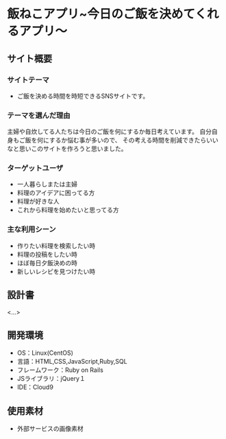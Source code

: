 # 飯ねこアプリ~今日のご飯を決めてくれるアプリ〜




## サイト概要


### サイトテーマ
- ご飯を決める時間を時短できるSNSサイトです。


### テーマを選んだ理由
主婦や自炊してる人たちは今日のご飯を何にするか毎日考えています。
自分自身もご飯を何にするか悩む事が多いので、
その考える時間を削減できたらいいなと思いこのサイトを作ろうと思いました。


### ターゲットユーザ
- 一人暮らしまたは主婦
- 料理のアイデアに困ってる方
- 料理が好きな人
- これから料理を始めたいと思ってる方

### 主な利用シーン
- 作りたい料理を検索したい時
- 料理の投稿をしたい時
- ほぼ毎日夕飯決めの時
- 新しいレシピを見つけたい時

## 設計書
<...>

## 開発環境
- OS：Linux(CentOS)
- 言語：HTML,CSS,JavaScript,Ruby,SQL
- フレームワーク：Ruby on Rails
- JSライブラリ：jQuery１
- IDE：Cloud9

## 使用素材
- 外部サービスの画像素材